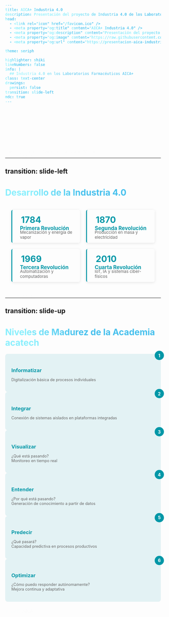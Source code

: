 ```yaml
---
title: AICA+ Industria 4.0
description: Presentación del proyecto de Industria 4.0 de los Laboratorios Farmacéuticos AICA+
head:
  - <link rel="icon" href="/favicon.ico" />
  - <meta property="og:title" content="AICA+ Industria 4.0" />
  - <meta property="og:description" content="Presentación del proyecto de Industria 4.0 de los Laboratorios Farmacéuticos AICA+" />
  - <meta property="og:image" content="https://raw.githubusercontent.com/EduardoProfe666/aica-industry-4.0/refs/heads/main/public/team.webp" />
  - <meta property="og:url" content="https://presentacion-aica-industria4.netlify.app" />

theme: seriph

highlighter: shiki
lineNumbers: false
info: |
  ## Industria 4.0 en los Laboratorios Farmacéuticos AICA+
class: text-center
drawings:
  persist: false
transition: slide-left
mdc: true
---
```


<style>
  .background-container {
    position: fixed;
    top: 0;
    left: 0;
    width: 100%;
    height: 100%;
    background-image: url('/team.webp');
    background-size: cover;
    background-position: center;
    filter: blur(3px);
    z-index: -1;
  }

  .fade-in {
      animation: fadeIn 1s ease-in-out forwards;
    }
  
  @keyframes fadeIn {
    from {
      opacity: 0;
      transform: translateY(20px);
    }
    to {
      opacity: 1;
      transform: translateY(0);
    }
  }

  span {
    background-color: #81dbff;
    background-image: linear-gradient(45deg, #89effd 20%, #46c0ed 50%);
    background-size: 100%;
    -webkit-background-clip: text;
    -moz-background-clip: text;
    -webkit-text-fill-color: transparent;
    -moz-text-fill-color: transparent;
  }
</style>

<div class="background-container"></div>

# <span class="fade-in">Industria 4.0 en los Laboratorios Farmacéuticos AICA+</span>

<div class="text-xl text-gray-200 mt-4 fade-in">
Casi Ing. Eduardo Alejandro Gonzalez Martell
</div>

<div class="abs-br m-6 text-xl fade-in">
  <a href="https://github.com/EduardoProfe666/aica-industry-4.0" target="_blank" class="slidev-icon-btn">
    <carbon:logo-github />
  </a>
</div>

<footer style="color: #05d8f3; font-weight: bold;" class="fade-in abs-b m-6">
  © 2025 <a href="https://www.aica.cu" target="_blank">AICA+</a>
</footer>

---
transition: slide-left
---

# Desarrollo de la Industria 4.0

<div class="timeline-grid m-6">
  <v-click>
    <div class="timeline-item" v-motion :initial="{ opacity: 0, scale: 0.8 }" :enter="{ opacity: 1, scale: 1, transition: { delay: 150 } }">
      <div class="year"><carbon:building-insights-1 />&nbsp; 1784</div>
      <div class="content">
        <h3>Primera Revolución</h3>
        <p>Mecanización y energía de vapor</p>
      </div>
    </div>
  </v-click>

  <v-click>
    <div class="timeline-item" v-motion :initial="{ opacity: 0, scale: 0.8 }" :enter="{ opacity: 1, scale: 1, transition: { delay: 150 } }">
      <div class="year"><carbon:lightning />&nbsp; 1870</div>
      <div class="content">
        <h3>Segunda Revolución</h3>
        <p>Producción en masa y electricidad</p>
      </div>
    </div>
  </v-click>

  <v-click>
    <div class="timeline-item" v-motion :initial="{ opacity: 0, scale: 0.8 }" :enter="{ opacity: 1, scale: 1, transition: { delay: 150 } }">
      <div class="year"><carbon:machine-learning />&nbsp; 1969</div>
      <div class="content">
        <h3>Tercera Revolución</h3>
        <p>Automatización y computadoras</p>
      </div>
    </div>
  </v-click>

  <v-click>
    <div class="timeline-item" v-motion :initial="{ opacity: 0, scale: 0.8 }" :enter="{ opacity: 1, scale: 1, transition: { delay: 150 } }">
      <div class="year"><carbon:ibm-cloud-internet-services />&nbsp; 2010</div>
      <div class="content">
        <h3>Cuarta Revolución</h3>
        <p>IoT, IA y sistemas ciber-físicos</p>
      </div>
    </div>
  </v-click>
</div>

<footer style="color: #05d8f3; font-weight: bold;" class="fade-in abs-b m-6 text-center">
  © 2025 <a href="https://www.aica.cu" target="_blank">AICA+</a>
</footer>

<style>
.timeline-grid {
  display: grid;
  grid-template-columns: repeat(2, 1fr);
  gap: 20px;
  padding: 20px;
}

.timeline-item {
  padding: 15px;
  border-left: 3px solid #0097a7;
  background-color: rgba(255, 255, 255, 0.04);
  border-radius: 5px;
  box-shadow: 0 2px 10px rgba(0, 0, 0, 0.1);
}

.year {
   color: #0097a7;
   font-weight: bold;
   margin-bottom: 5px;
   font-size: 2em;
   display: flex;
   align-items: center;
}

.content {
   padding-left: 10px;
}

.content h3 {
   color: #0097a7;
   margin-top: -5px;
   margin-bottom: -5px;
   font-size: 1.2em;
}

.content p {
   margin-top: -5px;
   margin-bottom: -5px;
   font-size: 0.95em;
   color: #666;
}

h1 {
    background-color: #81dbff;
    background-image: linear-gradient(45deg, #89effd 20%, #46c0ed 50%);
    background-size: 100%;
    -webkit-background-clip: text;
    -moz-background-clip: text;
    -webkit-text-fill-color: transparent;
    -moz-text-fill-color: transparent;
  }
</style>


---
transition: slide-up
---

# Niveles de Madurez de la Academia acatech

<div class="grid grid-cols-3 gap-4 mt-8">
  <v-click>
    <div
    v-motion
    :initial="{ y: 50, opacity: 0 }"
    :enter="{ y: 0, opacity: 1, transition: { delay: 150 } }"
    class="maturity-card"
  >
    <div class="card-number">1</div>
    <h3>Informatizar</h3>
    <p>Digitalización básica de procesos individuales</p>
  </div>
 </v-click>

  <v-click>
  <div
    v-motion
    :initial="{ y: 50, opacity: 0 }"
    :enter="{ y: 0, opacity: 1, transition: { delay: 150 } }"
    class="maturity-card"
  >
    <div class="card-number">2</div>
    <h3>Integrar</h3>
    <p>Conexión de sistemas aislados en plataformas integradas</p>
  </div>
  </v-click>

  <v-click>
  <div
    v-motion
    :initial="{ y: 50, opacity: 0 }"
    :enter="{ y: 0, opacity: 1, transition: { delay: 150 } }"
    class="maturity-card"
  >
    <div class="card-number">3</div>
    <h3>Visualizar</h3>
    <p>¿Qué está pasando? <br>Monitoreo en tiempo real</p>
  </div>
  </v-click>

  <v-click>
  <div
    v-motion
    :initial="{ y: 50, opacity: 0 }"
    :enter="{ y: 0, opacity: 1, transition: { delay: 150 } }"
    class="maturity-card"
  >
    <div class="card-number">4</div>
    <h3>Entender</h3>
    <p>¿Por qué está pasando? <br>Generación de conocimiento a partir de datos</p>
  </div>
  </v-click>

  <v-click>
  <div
    v-motion
    :initial="{ y: 50, opacity: 0 }"
    :enter="{ y: 0, opacity: 1, transition: { delay: 150 } }"
    class="maturity-card"
  >
    <div class="card-number">5</div>
    <h3>Predecir</h3>
    <p>¿Qué pasará? <br>Capacidad predictiva en procesos productivos</p>
  </div>
  </v-click>

  <v-click>
  <div
    v-motion
    :initial="{ y: 50, opacity: 0 }"
    :enter="{ y: 0, opacity: 1, transition: { delay: 150 } }"
    class="maturity-card"
  >
    <div class="card-number">6</div>
    <h3>Optimizar</h3>
    <p>¿Cómo puedo responder autónomamente? <br>Mejora continua y adaptativa</p>
  </div>
  </v-click>
</div>

<footer style="color: #05d8f3; font-weight: bold;" class="fade-in abs-b m-6 text-center">
  © 2025 <a href="https://www.aica.cu" target="_blank">AICA+</a>
</footer>

<style>
.maturity-card {
  background: rgba(0, 151, 167, 0.1);
  border-radius: 8px;
  padding: 20px;
  position: relative;
  transition: transform 0.3s;
}

.maturity-card:hover {
  transform: translateY(-5px);
}

.card-number {
  position: absolute;
  top: -10px;
  right: -10px;
  background: #0097a7;
  color: white;
  width: 30px;
  height: 30px;
  border-radius: 50%;
  display: flex;
  align-items: center;
  justify-content: center;
  font-weight: bold;
}

.maturity-card h3 {
  color: #0097a7;
  margin-bottom: 10px;
}

.maturity-card p {
  font-size: 0.9em;
  color: #666;
}

h1 {
    background-color: #81dbff;
    background-image: linear-gradient(45deg, #89effd 20%, #46c0ed 50%);
    background-size: 100%;
    -webkit-background-clip: text;
    -moz-background-clip: text;
    -webkit-text-fill-color: transparent;
    -moz-text-fill-color: transparent;
  }
</style>

